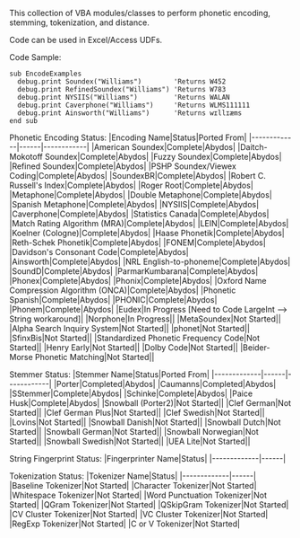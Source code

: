 This collection of VBA modules/classes to perform phonetic encoding, stemming, tokenization, and distance.

Code can be used in Excel/Access UDFs.

Code Sample:
```
sub EncodeExamples
  debug.print Soundex("Williams")        'Returns W452
  debug.print RefinedSoundex("Williams") 'Returns W783
  debug.print NYSIIS("Williams")         'Returns WALAN
  debug.print Caverphone("Williams")     'Returns WLMS111111
  debug.print Ainsworth("Williams")      'Returns wɪllɪæms
end sub
```

Phonetic Encoding Status:
|Encoding Name|Status|Ported From|
|-------------|------|------------|
|American Soundex|Complete|Abydos|
|Daitch-Mokotoff Soundex|Complete|Abydos|
|Fuzzy Soundex|Complete|Abydos|
|Refined Soundex|Complete|Abydos|
|PSHP Soundex/Viewex Coding|Complete|Abydos|
|SoundexBR|Complete|Abydos|
|Robert C. Russell's Index|Complete|Abydos|
|Roger Root|Complete|Abydos|
|Metaphone|Complete|Abydos|
|Double Metaphone|Complete|Abydos|
|Spanish Metaphone|Complete|Abydos|
|NYSIIS|Complete|Abydos|
|Caverphone|Complete|Abydos|
|Statistics Canada|Complete|Abydos|
|Match Rating Algorithm (MRA)|Complete|Abydos|
|LEIN|Complete|Abydos|
|Koelner (Cologne)|Complete|Abydos|
|Haase Phonetik|Complete|Abydos|
|Reth-Schek Phonetik|Complete|Abydos|
|FONEM|Complete|Abydos|
|Davidson's Consonant Code|Complete|Abydos|
|Ainsworth|Complete|Abydos|
|NRL English-to-phoneme|Complete|Abydos|
|SoundD|Complete|Abydos|
|ParmarKumbarana|Complete|Abydos|
|Phonex|Complete|Abydos|
|Phonix|Complete|Abydos|
|Oxford Name Compression Algorithm (ONCA)|Complete|Abydos|
|Phonetic Spanish|Complete|Abydos|
|PHONIC|Complete|Abydos|
|Phonem|Complete|Abydos|
|Eudex|In Progress [Need to Code LargeInt --> String workaround]|
|Norphone|In Progress||
|MetaSoundex|Not Started||
|Alpha Search Inquiry System|Not Started||
|phonet|Not Started||
|SfinxBis|Not Started||
|Standardized Phonetic Frequency Code|Not Started||
|Henry Early|Not Started||
|Dolby Code|Not Started||
|Beider-Morse Phonetic Matching|Not Started||

Stemmer Status:
|Stemmer Name|Status|Ported From|
|-------------|------|------------|
|Porter|Completed|Abydos|
|Caumanns|Completed|Abydos|
|SStemmer|Complete|Abydos|
|Schinke|Complete|Abydos|
|Paice Husk|Complete|Abydos|
|Snowball (Porter2)|Not Started||
|Clef German|Not Started||
|Clef German Plus|Not Started||
|Clef Swedish|Not Started||
|Lovins|Not Started||
|Snowball Danish|Not Started||
|Snowball Dutch|Not Started||
|Snowball German|Not Started||
|Snowball Norwegian|Not Started||
|Snowball Swedish|Not Started||
|UEA Lite|Not Started||

String Fingerprint Status:
|Fingerprinter Name|Status|
|-------------|------|

Tokenization Status:
|Tokenizer Name|Status|
|-------------|------|
|Baseline Tokenizer|Not Started|
|Character Tokenizer|Not Started|
|Whitespace Tokenizer|Not Started|
|Word Punctuation Tokenizer|Not Started|
|QGram Tokenizer|Not Started|
|QSkipGram Tokenizer|Not Started|
|CV Cluster Tokenizer|Not Started|
|VC Cluster Tokenizer|Not Started|
|RegExp Tokenizer|Not Started|
|C or V Tokenizer|Not Started|
